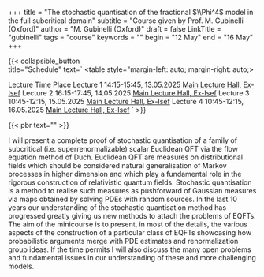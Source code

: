 +++
title = "The stochastic quantisation of the fractional $\\Phi^4$ model in the full subcritical domain"
subtitle = "Course given by Prof. M. Gubinelli (Oxford)" 
author = "M. Gubinelli (Oxford)"
draft = false
LinkTitle = "gubinelli"
tags = "course"
keywords = ""
begin = "12 May"
end = "16 May"
+++

{{< collapsible_button  
    title="Schedule" 
    text=`
    <table style="margin-left: auto; margin-right: auto;>
  <thead>
    <tr style="text-align: right;">
      <th>Lecture</th>
      <th>Time</th>
      <th>Place</th>
    </tr>
  </thead>
  <tbody>
    <tr>
      <td>Lecture 1</td>
      <td>14:15-15:45, 13.05.2025</td>
      <td><a href='https://www.google.com/maps/dir//Gran+Sasso+Science+Institute,+Viale+Francesco+Crispi,+7+Rectorate,+Via+Michele+Iacobucci,+2,+67100+L'Aquila+AQ,+Italy/@42.3445687,13.31408'>Main Lecture Hall, Ex-Isef</a></td>
    </tr>
    <tr>
      <td>Lecture 2</td>
      <td>16:15-17:45, 14.05.2025</td>
      <td><a href='https://www.google.com/maps/dir//Gran+Sasso+Science+Institute,+Viale+Francesco+Crispi,+7+Rectorate,+Via+Michele+Iacobucci,+2,+67100+L'Aquila+AQ,+Italy/@42.3445687,13.31408'>Main Lecture Hall, Ex-Isef</a></td>
    </tr>
    <tr>
      <td>Lecture 3</td>
      <td>10:45-12:15, 15.05.2025</td>
      <td><a href='https://www.google.com/maps/dir//Gran+Sasso+Science+Institute,+Viale+Francesco+Crispi,+7+Rectorate,+Via+Michele+Iacobucci,+2,+67100+L'Aquila+AQ,+Italy/@42.3445687,13.31408'>Main Lecture Hall, Ex-Isef</a></td>
    </tr>
    <tr>
      <td>Lecture 4</td>
      <td>10:45-12:15, 16.05.2025</td>
      <td><a href='https://www.google.com/maps/dir//Gran+Sasso+Science+Institute,+Viale+Francesco+Crispi,+7+Rectorate,+Via+Michele+Iacobucci,+2,+67100+L'Aquila+AQ,+Italy/@42.3445687,13.31408'>Main Lecture Hall, Ex-Isef</a></td>
    </tr>
  </tbody>
</table>`
>}}

{{< pbr text="" >}}

I will present a complete proof of stochastic quantisation of a family of subcritical (i.e. superrenormalizable) scalar Euclidean QFT via the flow equation method of Duch. Euclidean QFT are measures on distributional fields which should be considered natural generalisation of Markov processes in higher dimension and which play a fundamental role in the rigorous construction of relativistic quantum fields. Stochastic quantisation is a method to realise such measures as pushforward of Gaussian measures via maps obtained by solving PDEs with random sources. In the last 10 years our understanding of the stochastic quantisation method has progressed greatly giving us new methods to attach the problems of EQFTs. The aim of the minicourse is to present, in most of the details, the various aspects of the construction of a particular class of EQFTs showcasing how probabilistic arguments merge with PDE estimates and renormalization group ideas. If the time permits I will also discuss the many open problems and fundamental issues in our understanding of these and more challenging models.
